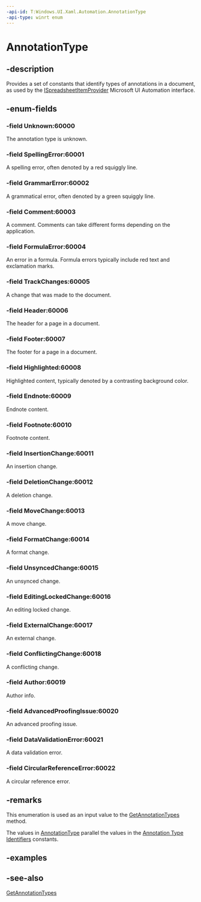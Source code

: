 ```yaml
---
-api-id: T:Windows.UI.Xaml.Automation.AnnotationType
-api-type: winrt enum
---
```


<!-- Enumeration syntax
public enum Windows.UI.Xaml.Automation.AnnotationType : int
-->

# AnnotationType

## -description
Provides a set of constants that identify types of annotations in a document, as used by the [ISpreadsheetItemProvider](http://msdn.microsoft.com/library/e6428fed-2bcc-4ad5-b612-a22899624538)  Microsoft UI Automation interface.

## -enum-fields
### -field Unknown:60000
The annotation type is unknown.

### -field SpellingError:60001
A spelling error, often denoted by a red squiggly line.

### -field GrammarError:60002
A grammatical error, often denoted by a green squiggly line.

### -field Comment:60003
A comment. Comments can take different forms depending on the application.

### -field FormulaError:60004
An error in a formula. Formula errors typically include red text and exclamation marks.

### -field TrackChanges:60005
A change that was made to the document.

### -field Header:60006
The header for a page in a document.

### -field Footer:60007
The footer for a page in a document.

### -field Highlighted:60008
Highlighted content, typically denoted by a contrasting background color.

### -field Endnote:60009
Endnote content.

### -field Footnote:60010
Footnote content.

### -field InsertionChange:60011
An insertion change.

### -field DeletionChange:60012
A deletion change.

### -field MoveChange:60013
A move change.

### -field FormatChange:60014
A format change.

### -field UnsyncedChange:60015
An unsynced change.

### -field EditingLockedChange:60016
An editing locked change.

### -field ExternalChange:60017
An external change.

### -field ConflictingChange:60018
A conflicting change.

### -field Author:60019
Author info.

### -field AdvancedProofingIssue:60020
An advanced proofing issue.

### -field DataValidationError:60021
A data validation error.

### -field CircularReferenceError:60022
A circular reference error.


## -remarks
This enumeration is used as an input value to the [GetAnnotationTypes](../windows.ui.xaml.automation.provider/ispreadsheetitemprovider_getannotationtypes_911639376.md) method.

The values in [AnnotationType](annotationtype.md) parallel the values in the [Annotation Type Identifiers](http://msdn.microsoft.com/library/46948b7c-ec9f-4b55-b769-62ee8be11d33) constants.

<!--The descriptions in this topic are adapted or taken directly from http://msdn.microsoft.com/en-us/library/windows/desktop/hh448743(v=vs.85).aspx-->

## -examples

## -see-also
[GetAnnotationTypes](../windows.ui.xaml.automation.provider/ispreadsheetitemprovider_getannotationtypes_911639376.md)